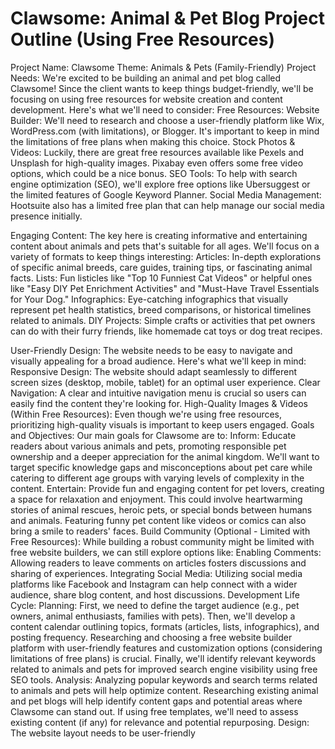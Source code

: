 # Clawsome: Animal & Pet Blog Project Outline (Using Free Resources)
Project Name: Clawsome
Theme: Animals & Pets (Family-Friendly)
Project Needs:
We're excited to be building an animal and pet blog called Clawsome! Since the client wants to keep things budget-friendly, we'll be focusing on using free resources for website creation and content development. Here's what we'll need to consider:
Free Resources:
Website Builder: We'll need to research and choose a user-friendly platform like Wix, WordPress.com (with limitations), or Blogger. It's important to keep in mind the limitations of free plans when making this choice.
Stock Photos & Videos: Luckily, there are great free resources available like Pexels and Unsplash for high-quality images. Pixabay even offers some free video options, which could be a nice bonus.
SEO Tools: To help with search engine optimization (SEO), we'll explore free options like Ubersuggest or the limited features of Google Keyword Planner.
Social Media Management: Hootsuite also has a limited free plan that can help manage our social media presence initially.

Engaging Content: The key here is creating informative and entertaining content about animals and pets that's suitable for all ages. We'll focus on a variety of formats to keep things interesting:
Articles: In-depth explorations of specific animal breeds, care guides, training tips, or fascinating animal facts.
Lists: Fun listicles like "Top 10 Funniest Cat Videos" or helpful ones like "Easy DIY Pet Enrichment Activities" and "Must-Have Travel Essentials for Your Dog."
Infographics: Eye-catching infographics that visually represent pet health statistics, breed comparisons, or historical timelines related to animals.
DIY Projects: Simple crafts or activities that pet owners can do with their furry friends, like homemade cat toys or dog treat recipes.

User-Friendly Design: The website needs to be easy to navigate and visually appealing for a broad audience. Here's what we'll keep in mind:
Responsive Design: The website should adapt seamlessly to different screen sizes (desktop, mobile, tablet) for an optimal user experience.
Clear Navigation: A clear and intuitive navigation menu is crucial so users can easily find the content they're looking for.
High-Quality Images & Videos (Within Free Resources): Even though we're using free resources, prioritizing high-quality visuals is important to keep users engaged.
Goals and Objectives:
Our main goals for Clawsome are to:
Inform: Educate readers about various animals and pets, promoting responsible pet ownership and a deeper appreciation for the animal kingdom. We'll want to target specific knowledge gaps and misconceptions about pet care while catering to different age groups with varying levels of complexity in the content.
Entertain: Provide fun and engaging content for pet lovers, creating a space for relaxation and enjoyment. This could involve heartwarming stories of animal rescues, heroic pets, or special bonds between humans and animals. Featuring funny pet content like videos or comics can also bring a smile to readers' faces.
Build Community (Optional - Limited with Free Resources): While building a robust community might be limited with free website builders, we can still explore options like: 
Enabling Comments: Allowing readers to leave comments on articles fosters discussions and sharing of experiences.
Integrating Social Media: Utilizing social media platforms like Facebook and Instagram can help connect with a wider audience, share blog content, and host discussions.
Development Life Cycle:
Planning:
First, we need to define the target audience (e.g., pet owners, animal enthusiasts, families with pets).
Then, we'll develop a content calendar outlining topics, formats (articles, lists, infographics), and posting frequency.
Researching and choosing a free website builder platform with user-friendly features and customization options (considering limitations of free plans) is crucial.
Finally, we'll identify relevant keywords related to animals and pets for improved search engine visibility using free SEO tools.
Analysis:
Analyzing popular keywords and search terms related to animals and pets will help optimize content.
Researching existing animal and pet blogs will help identify content gaps and potential areas where Clawsome can stand out.
If using free templates, we'll need to assess existing content (if any) for relevance and potential repurposing.
Design:
The website layout needs to be user-friendly

